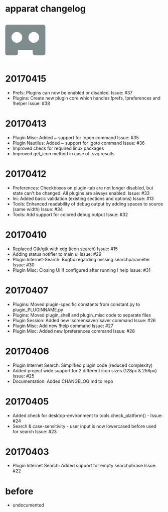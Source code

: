 apparat changelog
==========

![logo](https://raw.githubusercontent.com/yafp/apparat/master/apparat/gfx/core/128/appIcon.png)


# 20170415
* Prefs: Plugins can now be enabled or disabled.                                        Issue: #37
* Plugins: Create new plugin core which handles !prefs, !preferences and !helper        Issue: #38


# 20170413
* Plugin Misc: Added ~ support for !open command                                        Issue: #35
* Plugin Nautilus: Added ~ support for !goto command                                    Issue: #36
* Improved check for required linux packages
* Improved get_icon method in case of .svg results


# 20170412
* Preferences: Checkboxes on plugin-tab are not longer disabled,
    but state can't be changed. All plugins are always enabled.                         Issue: #33
* Ini: Added basic validation (existing sections and options)                           Issue: #13
* Tools: Enhanced readability of debug output by adding spaces to source (same width)   Issue: #34
* Tools: Add support for colored debug output                                           Issue: #32


# 20170410
* Replaced Gtk/gtk with xdg (icon search)                                               Issue: #15
* Adding status notifier to main ui                                                     Issue: #29
* Plugin Internet-Search: Bugfix regarding missing searchparameter                      Issue: #30
* Plugin Misc: Closing UI if configured after running ! help                            Issue: #31


# 20170407
* Plugins: Moved plugin-specific constants from constant.py to plugin_PLUGINNAME.py
* Plugins: Moved plugin_shell and plugin_misc code to separate files
* Plugin Session: Added new !screensaver/!saver command                                 Issue: #26
* Plugin Misc: Add new !help command                                                    Issue: #27
* Plugin Misc: Added new !preferences command                                           Issue: #28


# 20170406
* Plugin Internet Search: Simplified plugin code (reduced complexity)
* Added project wide support for 2 different icon sizes (128px & 256px)                 Issue: #25
* Documentation: Added CHANGELOG.md to repo


# 20170405
* Added check for desktop-environment to tools.check_platform() -                       Issue: #24
* Search & case-sensitivity - user input is now lowercased before used for search       Issue: #23


# 20170403
* Plugin Internet Search: Added support for empty searchphrase                          Issue: #22


# before
* undocumented
